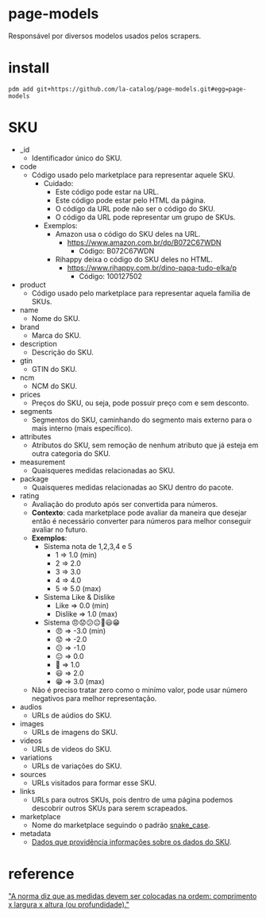 # page-models
Responsável por diversos modelos usados pelos scrapers.  

# install
`pdm add git+https://github.com/la-catalog/page-models.git#egg=page-models`  

# SKU
* _id
    * Identificador único do SKU.
* code
    * Código usado pelo marketplace para representar aquele SKU.
        * Cuidado:
            * Este código pode estar na URL.
            * Este código pode estar pelo HTML da página.
            * O código da URL pode não ser o código do SKU.
            * O código da URL pode representar um grupo de SKUs.
        * Exemplos:
            * Amazon usa o código do SKU deles na URL.  
                * https://www.amazon.com.br/dp/B072C67WDN
                    * Código: B072C67WDN
            * Rihappy deixa o código do SKU deles no HTML.
                * https://www.rihappy.com.br/dino-papa-tudo-elka/p
                    * Código: 100127502
* product
    * Código usado pelo marketplace para representar aquela familia de SKUs.
* name
    * Nome do SKU.
* brand
    * Marca do SKU.
* description
    * Descrição do SKU.
* gtin
    * GTIN do SKU.
* ncm
    * NCM do SKU.
* prices
    * Preços do SKU, ou seja, pode possuir preço com e sem desconto.
* segments
    * Segmentos do SKU, caminhando do segmento mais externo para o mais interno (mais específico).
* attributes
    * Atributos do SKU, sem remoção de nenhum atributo que já esteja em outra categoria do SKU.
* measurement
    * Quaisqueres medidas relacionadas ao SKU.
* package
    * Quaisqueres medidas relacionadas ao SKU dentro do pacote.
* rating
    * Avaliação do produto após ser convertida para números.
    * **Contexto**: cada marketplace pode avaliar da maneira que desejar então é necessário converter para números para melhor conseguir avaliar no futuro.
    * **Exemplos**:
        * Sistema nota de 1,2,3,4 e 5
            * 1 => 1.0 (min)
            * 2 => 2.0
            * 3 => 3.0
            * 4 => 4.0
            * 5 => 5.0 (max)
        * Sistema Like & Dislike
            * Like => 0.0 (min)
            * Dislike => 1.0 (max)
        * Sistema 😠😟😕😐🙂😃😁
            * 😠 => -3.0 (min)
            * 😟 => -2.0
            * 😕 => -1.0
            * 😐 => 0.0
            * 🙂 => 1.0
            * 😃 => 2.0
            * 😁 => 3.0 (max)
    * Não é preciso tratar zero como o minímo valor, pode usar número negativos para melhor representação.
* audios
    * URLs de aúdios do SKU.
* images
    * URLs de imagens do SKU.
* videos
    * URLs de videos do SKU.
* variations
    * URLs de variações do SKU.
* sources
    * URLs visitados para formar esse SKU.
* links
    * URLs para outros SKUs, pois dentro de uma página podemos descobrir outros SKUs para serem scrapeados.
* marketplace
    * Nome do marketplace seguindo o padrão [snake_case](https://en.wikipedia.org/wiki/Snake_case).
* metadata
    * [Dados que providência informações sobre os dados do SKU](https://en.wikipedia.org/wiki/Metadata).

# reference

["A norma diz que as medidas devem ser colocadas na ordem: comprimento x largura x altura (ou profundidade)."](https://www.diferenca.com/comprimento-largura-e-altura/#:~:text=A%20norma%20diz%20que%20as,x%20altura%20(ou%20profundidade).)
